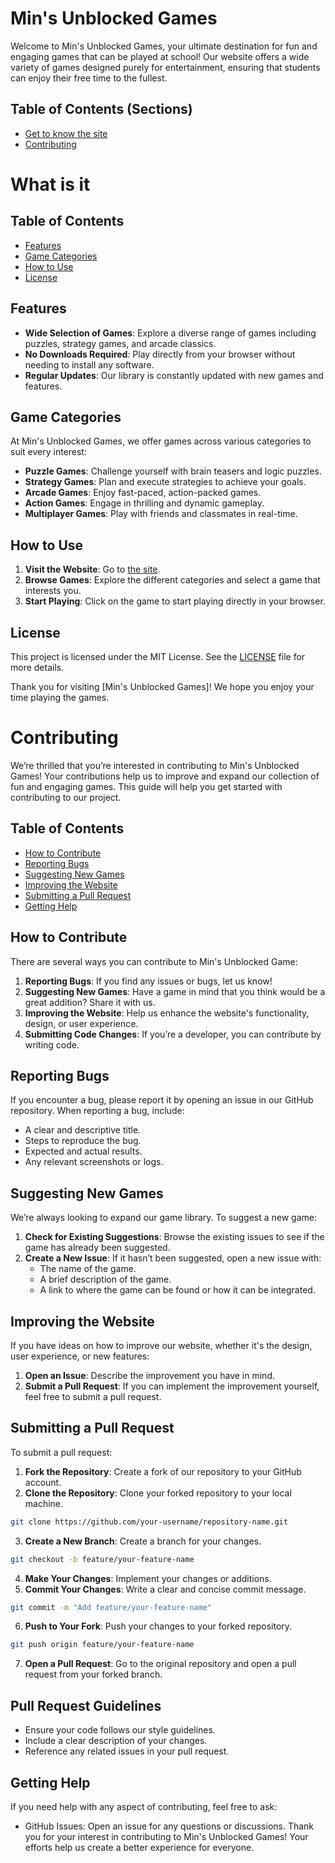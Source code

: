 # Min's Unblocked Games

Welcome to Min's Unblocked Games, your ultimate destination for fun and engaging games that can be played at school! Our website offers a wide variety of games designed purely for entertainment, ensuring that students can enjoy their free time to the fullest.

## Table of Contents (Sections)

- [Get to know the site](#what-is-it)
- [Contributing](#contributing)

# What is it

## Table of Contents

- [Features](#features)
- [Game Categories](#game-categories)
- [How to Use](#how-to-use)
- [License](#license)

## Features

- **Wide Selection of Games**: Explore a diverse range of games including puzzles, strategy games, and arcade classics.
- **No Downloads Required**: Play directly from your browser without needing to install any software.
- **Regular Updates**: Our library is constantly updated with new games and features.

## Game Categories

At Min's Unblocked Games, we offer games across various categories to suit every interest:

- **Puzzle Games**: Challenge yourself with brain teasers and logic puzzles.
- **Strategy Games**: Plan and execute strategies to achieve your goals.
- **Arcade Games**: Enjoy fast-paced, action-packed games.
- **Action Games**: Engage in thrilling and dynamic gameplay.
- **Multiplayer Games**: Play with friends and classmates in real-time.

## How to Use

1. **Visit the Website**: Go to [the site](https://drivemins.github.io).
2. **Browse Games**: Explore the different categories and select a game that interests you.
3. **Start Playing**: Click on the game to start playing directly in your browser.

## License

This project is licensed under the MIT License. See the [LICENSE](LICENSE) file for more details.

Thank you for visiting [Min's Unblocked Games]! We hope you enjoy your time playing the games.




# Contributing

We’re thrilled that you’re interested in contributing to Min's Unblocked Games! Your contributions help us to improve and expand our collection of fun and engaging games. This guide will help you get started with contributing to our project.

## Table of Contents

- [How to Contribute](#how-to-contribute)
- [Reporting Bugs](#reporting-bugs)
- [Suggesting New Games](#suggesting-new-games)
- [Improving the Website](#improving-the-website)
- [Submitting a Pull Request](#submitting-a-pull-request)
- [Getting Help](#getting-help)

## How to Contribute

There are several ways you can contribute to Min's Unblocked Game:

1. **Reporting Bugs**: If you find any issues or bugs, let us know!
2. **Suggesting New Games**: Have a game in mind that you think would be a great addition? Share it with us.
3. **Improving the Website**: Help us enhance the website's functionality, design, or user experience.
4. **Submitting Code Changes**: If you’re a developer, you can contribute by writing code.

## Reporting Bugs

If you encounter a bug, please report it by opening an issue in our GitHub repository. When reporting a bug, include:

- A clear and descriptive title.
- Steps to reproduce the bug.
- Expected and actual results.
- Any relevant screenshots or logs.

## Suggesting New Games

We’re always looking to expand our game library. To suggest a new game:

1. **Check for Existing Suggestions**: Browse the existing issues to see if the game has already been suggested.
2. **Create a New Issue**: If it hasn’t been suggested, open a new issue with:
   - The name of the game.
   - A brief description of the game.
   - A link to where the game can be found or how it can be integrated.

## Improving the Website

If you have ideas on how to improve our website, whether it's the design, user experience, or new features:

1. **Open an Issue**: Describe the improvement you have in mind.
2. **Submit a Pull Request**: If you can implement the improvement yourself, feel free to submit a pull request.

## Submitting a Pull Request

To submit a pull request:

1. **Fork the Repository**: Create a fork of our repository to your GitHub account.
2. **Clone the Repository**: Clone your forked repository to your local machine.
```bash
git clone https://github.com/your-username/repository-name.git
```
3. **Create a New Branch**: Create a branch for your changes.
```bash
git checkout -b feature/your-feature-name
```
4. **Make Your Changes**: Implement your changes or additions.
5. **Commit Your Changes**: Write a clear and concise commit message.
```bash
git commit -m "Add feature/your-feature-name"
```
6. **Push to Your Fork**: Push your changes to your forked repository.
```bash
git push origin feature/your-feature-name
```
7. **Open a Pull Request**: Go to the original repository and open a pull request from your forked branch.
## Pull Request Guidelines
- Ensure your code follows our style guidelines.
- Include a clear description of your changes.
- Reference any related issues in your pull request.

## Getting Help
If you need help with any aspect of contributing, feel free to ask:

- GitHub Issues: Open an issue for any questions or discussions.
Thank you for your interest in contributing to Min's Unblocked Games! Your efforts help us create a better experience for everyone.
